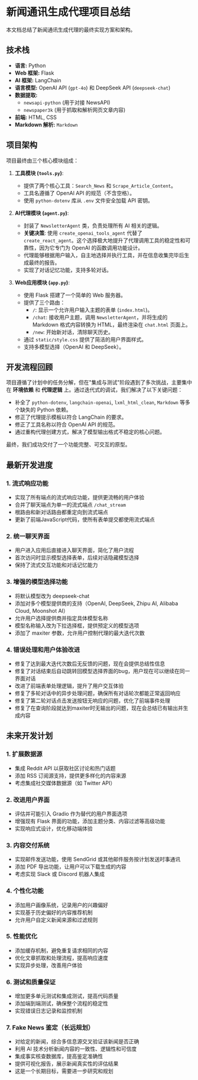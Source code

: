 # 新闻通讯生成代理项目总结

本文档总结了新闻通讯生成代理的最终实现方案和架构。

## 技术栈

*   **语言:** Python
*   **Web 框架:** Flask
*   **AI 框架:** LangChain
*   **语言模型:** OpenAI API (`gpt-4o`) 和 DeepSeek API (`deepseek-chat`)
*   **数据提取:**
    *   `newsapi-python` (用于对接 NewsAPI)
    *   `newspaper3k` (用于抓取和解析网页文章内容)
*   **前端:** HTML, CSS
*   **Markdown 解析:** `Markdown`

## 项目架构

项目最终由三个核心模块组成：

1.  **工具模块 (`tools.py`)**:
    *   提供了两个核心工具：`Search_News` 和 `Scrape_Article_Content`。
    *   工具名遵循了 OpenAI API 的规范（不含空格）。
    *   使用 `python-dotenv` 库从 `.env` 文件安全加载 API 密钥。

2.  **AI代理模块 (`agent.py`)**:
    *   封装了 `NewsletterAgent` 类，负责处理所有 AI 相关的逻辑。
    *   **关键决策**: 使用 `create_openai_tools_agent` 代替了 `create_react_agent`。这个选择极大地提升了代理调用工具的稳定性和可靠性，因为它专门为 OpenAI 的函数调用功能设计。
    *   代理能够根据用户输入，自主地选择并执行工具，并在信息收集完毕后生成最终的报告。
    *   实现了对话记忆功能，支持多轮对话。

3.  **Web应用模块 (`app.py`)**:
    *   使用 Flask 搭建了一个简单的 Web 服务器。
    *   提供了三个路由：
        *   `/`: 显示一个允许用户输入主题的表单 (`index.html`)。
        *   `/chat`: 接收用户主题，调用 `NewsletterAgent`，并将生成的 Markdown 格式内容转换为 HTML，最终渲染在 `chat.html` 页面上。
        *   `/new`: 开始新对话，清除聊天历史。
    *   通过 `static/style.css` 提供了简洁的用户界面样式。
    *   支持多模型选择（OpenAI 和 DeepSeek）。

## 开发流程回顾

项目遵循了计划中的任务分解，但在"集成与测试"阶段遇到了多次挑战，主要集中在 **环境依赖** 和 **代理逻辑** 上。通过迭代式的调试，我们解决了以下关键问题：
*   补全了 `python-dotenv`, `langchain-openai`, `lxml_html_clean`, `Markdown` 等多个缺失的 Python 依赖。
*   修正了代理提示模板以符合 LangChain 的要求。
*   修正了工具名称以符合 OpenAI API 的规范。
*   通过重构代理创建方式，解决了模型输出格式不稳定的核心问题。

最终，我们成功交付了一个功能完整、可交互的原型。

## 最新开发进度

### 1. 流式响应功能
*   实现了所有端点的流式响应功能，提供更流畅的用户体验
*   合并了聊天端点为单一的流式端点 `/chat_stream`
*   根路由和新对话路由都重定向到流式端点
*   更新了前端JavaScript代码，使所有表单提交都使用流式端点

### 2. 统一聊天界面
*   用户进入应用后直接进入聊天界面，简化了用户流程
*   首次访问时显示模型选择表单，后续对话隐藏模型选择
*   保持了流式交互功能和对话记忆能力

### 3. 增强的模型选择功能
*   将默认模型改为 deepseek-chat
*   添加对多个模型提供商的支持（OpenAI, DeepSeek, Zhipu AI, Alibaba Cloud, Moonshot AI）
*   允许用户选择提供商并指定具体模型名称
*   模型名称输入改为下拉选择框，提供预定义的模型选项
*   添加了 maxiter 参数，允许用户控制代理的最大迭代次数

### 4. 错误处理和用户体验改进
*   修复了达到最大迭代次数后无反馈的问题，现在会提供总结性信息
*   修复了对话结束后自动跳转回模型选择界面的bug，用户现在可以继续在同一界面对话
*   改进了前端表单处理逻辑，提升了用户交互体验
*   修复了多轮对话中的异步处理问题，确保所有对话轮次都能正常返回响应
*   修复了第二轮对话点击发送按钮无响应的问题，优化了前端事件处理
*   修复了在查询阶段就达到maxiter时无输出的问题，现在会总结已有输出并生成内容

## 未来开发计划

### 1. 扩展数据源
*   集成 Reddit API 以获取社区讨论和热门话题
*   添加 RSS 订阅源支持，提供更多样化的内容来源
*   考虑集成社交媒体数据源（如 Twitter API）

### 2. 改进用户界面
*   评估并可能引入 Gradio 作为替代的用户界面选项
*   增强现有 Flask 界面的功能，添加主题分类、内容过滤等高级功能
*   实现响应式设计，优化移动端体验

### 3. 内容交付系统
*   实现邮件发送功能，使用 SendGrid 或其他邮件服务按计划发送时事通讯
*   添加 PDF 导出功能，让用户可以下载生成的内容
*   考虑实现 Slack 或 Discord 机器人集成

### 4. 个性化功能
*   添加用户画像系统，记录用户的兴趣偏好
*   实现基于历史偏好的内容推荐机制
*   允许用户自定义新闻来源和过滤规则

### 5. 性能优化
*   添加缓存机制，避免重复请求相同的内容
*   优化文章抓取和处理流程，提高响应速度
*   实现异步处理，改善用户体验

### 6. 测试和质量保证
*   增加更多单元测试和集成测试，提高代码质量
*   添加端到端测试，确保整个流程的稳定性
*   实现错误日志记录和监控机制

### 7. Fake News 鉴定（长远规划）
*   对给定的新闻，综合多信息源交叉验证该新闻是否正确
*   利用 AI 技术分析新闻内容的一致性、逻辑性和可信度
*   集成事实核查数据库，提高鉴定准确性
*   提供可视化报告，展示新闻真实性的评估结果
*   这是一个长期目标，需要进一步研究和规划